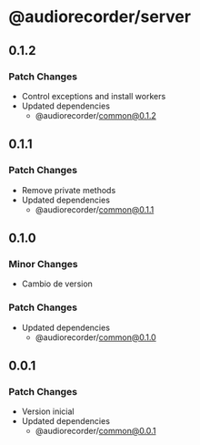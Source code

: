 # @audiorecorder/server

## 0.1.2

### Patch Changes

- Control exceptions and install workers
- Updated dependencies
  - @audiorecorder/common@0.1.2

## 0.1.1

### Patch Changes

- Remove private methods
- Updated dependencies
  - @audiorecorder/common@0.1.1

## 0.1.0

### Minor Changes

- Cambio de version

### Patch Changes

- Updated dependencies
  - @audiorecorder/common@0.1.0

## 0.0.1

### Patch Changes

- Version inicial
- Updated dependencies
  - @audiorecorder/common@0.0.1
